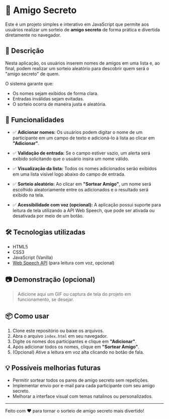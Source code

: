 # 🎁 Amigo Secreto

Este é um projeto simples e interativo em JavaScript que permite aos usuários realizar um sorteio de **amigo secreto** de forma prática e divertida diretamente no navegador.

## 🧩 Descrição

Nesta aplicação, os usuários inserem nomes de amigos em uma lista e, ao final, podem realizar um sorteio aleatório para descobrir quem será o "amigo secreto" de quem.

O sistema garante que:
- Os nomes sejam exibidos de forma clara.
- Entradas inválidas sejam evitadas.
- O sorteio ocorra de maneira justa e aleatória.

## 🚀 Funcionalidades

- ✅ **Adicionar nomes:** Os usuários podem digitar o nome de um participante em um campo de texto e adicioná-lo à lista ao clicar em **"Adicionar"**.

- ✅ **Validação de entrada:** Se o campo estiver vazio, um alerta será exibido solicitando que o usuário insira um nome válido.

- ✅ **Visualização da lista:** Todos os nomes adicionados serão exibidos em uma lista visível logo abaixo do campo de entrada.

- ✅ **Sorteio aleatório:** Ao clicar em **"Sortear Amigo"**, um nome será escolhido aleatoriamente entre os adicionados e o resultado será exibido na tela.

- ✅ **Acessibilidade com voz (opcional):** A aplicação possui suporte para leitura de tela utilizando a API Web Speech, que pode ser ativada ou desativada por meio de um botão.

## 🛠️ Tecnologias utilizadas

- HTML5
- CSS3
- JavaScript (Vanilla)
- [Web Speech API](https://developer.mozilla.org/en-US/docs/Web/API/Web_Speech_API) (para leitura com voz, opcional)

## 📷 Demonstração (opcional)

> Adicione aqui um GIF ou captura de tela do projeto em funcionamento, se desejar.

## 📦 Como usar

1. Clone este repositório ou baixe os arquivos.
2. Abra o arquivo `index.html` em seu navegador.
3. Digite os nomes dos participantes e clique em **"Adicionar"**.
4. Após adicionar todos os nomes, clique em **"Sortear Amigo"**.
5. (Opcional) Ative a leitura em voz alta clicando no botão de fala.

## 💡 Possíveis melhorias futuras

- Permitir sortear todos os pares de amigo secreto sem repetições.
- Implementar envio por e-mail para cada participante com seu amigo secreto.
- Melhorar a interface visual com temas natalinos ou personalizados.

---

Feito com ❤️ para tornar o sorteio de amigo secreto mais divertido!
